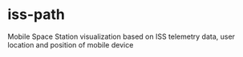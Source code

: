 # iss-path
Mobile Space Station visualization based on ISS telemetry data, user location and position of mobile device
